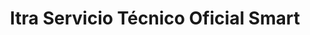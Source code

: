 ---
title: "Itra Servicio Técnico Oficial Smart"
url: /madrid/itra-servicio-tecnico-oficial-smart/
shop: Autowerkstatt
---